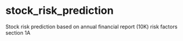 # stock_risk_prediction
Stock risk prediction based on annual financial report (10K) risk factors section 1A
